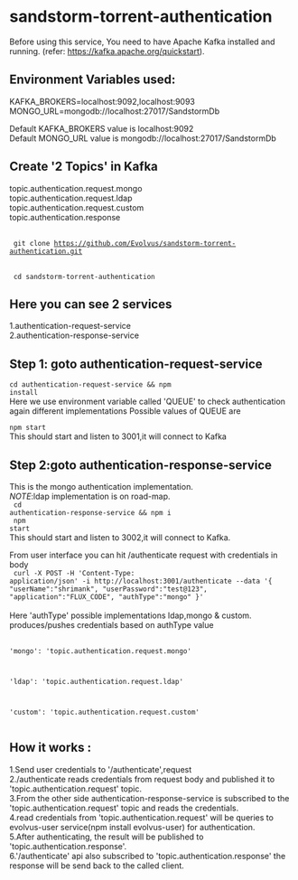 # sandstorm-torrent-authentication

Before using this service, You need to have Apache Kafka installed and running.
(refer: https://kafka.apache.org/quickstart).

## Environment Variables used:
KAFKA_BROKERS=localhost:9092,localhost:9093<br/>
MONGO_URL=mongodb://localhost:27017/SandstormDb

Default KAFKA_BROKERS value is localhost:9092<br/>
Default MONGO_URL value is mongodb://localhost:27017/SandstormDb</br>

## Create '2 Topics' in Kafka
topic.authentication.request.mongo<br/>
topic.authentication.request.ldap<br/>
topic.authentication.request.custom<br/>
topic.authentication.response

<br/><code>
git clone https://github.com/Evolvus/sandstorm-torrent-authentication.git<br/>
</code><br/>
<code>
cd sandstorm-torrent-authentication
</code>

## Here you  can see 2 services
1.authentication-request-service<br/>
2.authentication-response-service

## Step 1: goto authentication-request-service
<code>cd authentication-request-service && npm install</code><br/>
Here we use environment variable called 'QUEUE' to check authentication again different implementations
Possible values of QUEUE are 



<code>npm start</code><br/>
This should start and listen to 3001,it will connect to Kafka

## Step 2:goto authentication-response-service
This is the mongo authentication implementation.<br/>
*NOTE*:ldap implementation is on road-map.<br/>
<code> cd authentication-response-service && npm i </code><br/>
<code> npm start </code><br/>
This should start and listen to 3002,it will connect to Kafka.<br/>


From user interface you can hit /authenticate request with credentials in body</br>
<code>
curl -X POST -H 'Content-Type: application/json' -i http://localhost:3001/authenticate --data '{
"userName":"shrimank",
"userPassword":"test@123",
"application":"FLUX_CODE",
 "authType":"mongo"
}'
</code><br/>
<br/>
 Here 'authType' possible implementations ldap,mongo & custom.
 produces/pushes credentials based on authType value <br/><br/>
  <code>
  'mongo': 'topic.authentication.request.mongo'<br/>
 
  'ldap': 'topic.authentication.request.ldap'<br/>
  
  'custom': 'topic.authentication.request.custom'<br/>
  </code>

## How it works :
1.Send user credentials to '/authenticate',request<br/>
2./authenticate reads credentials from request body and published it to 'topic.authentication.request' topic.<br/>
3.From the other side authentication-response-service is subscribed to the 'topic.authentication.request' topic and reads the credentials.<br/>
4.read credentials from 'topic.authentication.request' will be queries to evolvus-user service(npm install evolvus-user) for authentication.<br/>
5.After authenticating, the result will be published to 'topic.authentication.response'.<br/>
6.'/authenticate' api also subscribed to 'topic.authentication.response' the response will be send back to the called client.<br/>



